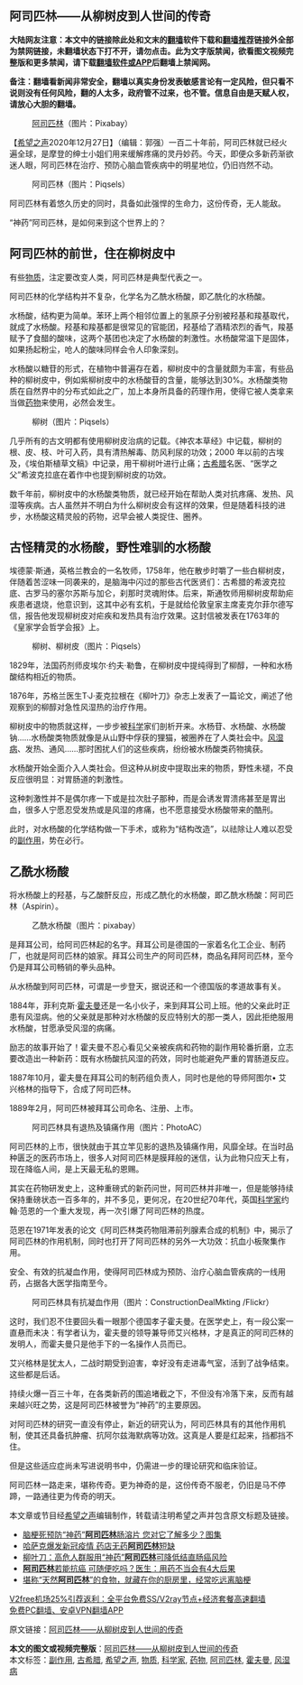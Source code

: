  <h2>阿司匹林——从柳树皮到人世间的传奇</h2> <p class="notice"><b>大陆网友注意：本文中的链接除此处和文末的<a href="https://github.com/bannedbook/fanqiang" >翻墙</a>软件下载和<a href="https://github.com/killgcd/justmysocks/blob/master/README.md">翻墙推荐</a>链接外全部为禁网链接，未翻墙状态下打不开，请勿点击。此为文字版禁闻，欲看图文视频完整版和更多禁闻，请下载<a href="https://github.com/bannedbook/fanqiang">翻墙软件或APP</a>后翻墙上禁闻网。</p><p>备注：翻墙看新闻非常安全，翻墙以真实身份发表敏感言论有一定风险，但只看不说则没有任何风险，翻的人太多，政府管不过来，也不管。信息自由是天赋人权，请放心大胆的翻墙。</b></p>  <div class="entry"> <figure><figcaption><a href="https://www.bannedbook.org/bnews/tag/%E9%98%BF%E5%8F%B8%E5%8C%B9%E6%9E%97/" class="st_tag internal_tag" rel="tag" title="标签 阿司匹林 下的日志">阿司匹林</a>（图片：Pixabay）</figcaption></figure> <p>【<span class='wp_keywordlink_affiliate'><a href="https://www.soundofhope.org" title="希望之声" target="_blank">希望之声</a></span>2020年12月27日】（编辑：郭强）一百二十年前，阿司匹林就已经火遍全球，是摩登的绅士小姐们用来缓解疼痛的灵丹妙药。今天，即便众多新药渐欲迷人眼，阿司匹林在治疗、预防心脑血管疾病中的明星地位，仍旧岿然不动。</p> <figure><figcaption>阿司匹林（图片：Piqsels）</figcaption></figure> <p>阿司匹林有着悠久历史的同时，具备如此强悍的生命力，这份传奇，无人能敌。</p> <p>“神药”阿司匹林，是如何来到这个世界上的？</p> <h2>阿司匹林的前世，住在柳树皮中</h2> <p>有些<a href="https://www.bannedbook.org/bnews/tag/%E7%89%A9%E8%B4%A8/" class="st_tag internal_tag" rel="tag" title="标签 物质 下的日志">物质</a>，注定要改变人类，阿司匹林是典型代表之一。</p> <p>阿司匹林的化学结构并不复杂，化学名为乙酰水杨酸，即乙酰化的水杨酸。</p> <p>水杨酸，结构更为简单。苯环上两个相邻位置上的氢原子分别被羟基和羧基取代，就成了水杨酸。羟基和羧基都是很常见的官能团，羟基给了酒精浓烈的香气，羧基赋予了食醋的酸味，这两个基团也决定了水杨酸的刺激性。水杨酸常温下是固体，如果扬起粉尘，呛人的酸味同样会令人印象深刻。</p> <p>水杨酸以糖苷的形式，在植物中普遍存在着，柳树皮中的含量就颇为丰富，有些品种的柳树皮中，例如紫柳树皮中的水杨酸苷的含量，能够达到30%。水杨酸类物质在自然界中的分布式如此之广，加上本身所具备的药理作用，使得它被人类拿来当做<a href="https://www.bannedbook.org/bnews/tag/%e8%8d%af%e7%89%a9/" class="st_tag internal_tag" rel="tag" title="标签 药物 下的日志">药物</a>来使用，必然会发生。</p> <figure><figcaption>柳树（图片：Piqsels）</figcaption></figure> <p>几乎所有的古文明都有使用柳树皮治病的记载。《神农本草经》中记载，柳树的根、皮、枝、叶可入药，具有清热解毒、防风利尿的功效；2000 年以前的古埃及，《埃伯斯植草文稿》中记录，用干柳树叶进行止痛；<a href="https://www.bannedbook.org/bnews/tag/%E5%8F%A4%E5%B8%8C%E8%85%8A/" class="st_tag internal_tag" rel="tag" title="标签 古希腊 下的日志">古希腊</a>名医、“医学之父”希波克拉底在着作中也提到柳树皮的功效。</p>  <p>数千年前，柳树皮中的水杨酸类物质，就已经开始在帮助人类对抗疼痛、发热、风湿等疾病。古人虽然并不明白为什么柳树皮会有这样的效果，但是随着科技的进步，水杨酸这精灵般的药物，迟早会被人类捉住、圈养。</p> <h2>古怪精灵的水杨酸，野性难驯的水杨酸</h2> <p>埃德蒙·斯通，英格兰教会的一名牧师，1758年，他在散步时嚼了一些白柳树皮，伴随着苦涩味一同袭来的，是脑海中闪过的那些古代医贤们：古希腊的希波克拉底、古罗马的塞尔苏斯与加仑，刹那时灵魂附体。后来，斯通牧师用柳树皮帮助疟疾患者退烧，他意识到，这其中必有玄机，于是就给伦敦皇家主席麦克尔菲尔德写信，报告他发现柳树皮对疟疾和发热具有治疗效果。这封信被发表在1763年的《皇家学会哲学会报》上。</p> <figure><figcaption>柳树、柳树皮（图片：Piqsels）</figcaption></figure> <p>1829年，法国药剂师皮埃尔·约夫·勒鲁，在柳树皮中提纯得到了柳醇，一种和水杨酸结构相近的物质。</p> <p>1876年，苏格兰医生T·J·麦克拉根在《柳叶刀》杂志上发表了一篇论文，阐述了他观察到的柳醇对急性风湿热的治疗作用。</p> <p>柳树皮中的物质就这样，一步步被<span class='wp_keywordlink'><a href="https://www.bannedbook.org/forum11/topic309.html" title="禁片：“科学”的棍子" target="_blank">科学</a></span>家们剖析开来。水杨苷、水杨酸、水杨酸钠……水杨酸类物质就像是从山野中俘获的狸猫，被圈养在了人类社会中。<a href="https://www.bannedbook.org/bnews/tag/%E9%A3%8E%E6%B9%BF%E7%97%85/" class="st_tag internal_tag" rel="tag" title="标签 风湿病 下的日志">风湿病</a>、发热、通风……那时困扰人们的这些疾病，纷纷被水杨酸类药物擒获。</p> <p>水杨酸开始全面介入人类社会。但这种从树皮中提取出来的物质，野性未褪，不良反应很明显：对胃肠道的刺激性。</p> <p>这种刺激性并不是偶尔疼一下或是拉次肚子那种，而是会诱发胃溃疡甚至是胃出血，很多人宁愿忍受发热或是风湿的疼痛，也不愿意接受水杨酸带来的酷刑。</p> <p>此时，对水杨酸的化学结构做一下手术，或称为“结构改造”，以祛除让人难以忍受的<a href="https://www.bannedbook.org/bnews/tag/%E5%89%AF%E4%BD%9C%E7%94%A8/" class="st_tag internal_tag" rel="tag" title="标签 副作用 下的日志">副作用</a>，势在必行。</p>  <h2>乙酰水杨酸</h2> <p>将水杨酸上的羟基，与乙酸酐反应，形成乙酰化的水杨酸，即乙酰水杨酸：阿司匹林（Aspirin）。</p> <figure><figcaption>乙酰水杨酸（图片：pixabay）</figcaption></figure> <p>是拜耳公司，给阿司匹林起的名字。拜耳公司是德国的一家着名化工企业、制药厂，也就是阿司匹林的娘家。拜耳公司生产的阿司匹林，商品名拜阿司匹林，至今仍是拜耳公司畅销的拳头品种。</p> <p>从水杨酸到阿司匹林，可谓是一步登天，据说还和一个德国版的孝道故事有关。</p> <p>1884年，菲利克斯·<a href="https://www.bannedbook.org/bnews/tag/%E9%9C%8D%E5%A4%AB%E6%9B%BC/" class="st_tag internal_tag" rel="tag" title="标签 霍夫曼 下的日志">霍夫曼</a>还是一名小伙子，来到拜耳公司上班。他的父亲此时正患有风湿病。他的父亲就是那种对水杨酸的反应特别大的那一类人，因此拒绝服用水杨酸，甘愿承受风湿的病痛。</p> <p>励志的故事开始了！霍夫曼不忍心看见父亲被疾病和药物的副作用轮番折磨，立志要改造出一种新药：既有水杨酸抗风湿的药效，同时也能避免严重的胃肠道反应。</p> <p>1887年10月，霍夫曼在拜耳公司的制药组负责人，同时也是他的导师阿图尔• 艾兴格林的指导下，合成了阿司匹林。</p> <p>1889年2月，阿司匹林被拜耳公司命名、注册、上市。</p> <figure><figcaption>阿司匹林具有退热及镇痛作用（图片：PhotoAC）</figcaption></figure> <p>阿司匹林的上市，很快就由于其立竿见影的退热及镇痛作用，风靡全球。在当时品种匮乏的医药市场上，很多人对阿司匹林是膜拜般的迷信，认为此物只应天上有，现在降临人间，是上天最无私的恩赐。</p>  <p>其实在药物研发史上，这种重磅式的新药问世，阿司匹林并非唯一，但是能够持续保持重磅状态一百多年的，并不多见，更何况，在20世纪70年代，英国<a href="https://www.bannedbook.org/bnews/tag/%e7%a7%91%e5%ad%a6%e5%ae%b6/" class="st_tag internal_tag" rel="tag" title="标签 科学家 下的日志">科学家</a>约翰·范恩的一个重大发现，再一次引爆了阿司匹林的热度。</p> <p>范恩在1971年发表的论文《阿司匹林类药物阻滞前列腺素合成的机制》中，揭示了阿司匹林的作用机制，同时也打开了阿司匹林的另外一大功效：抗血小板聚集作用。</p> <p>安全、有效的抗凝血作用，使得阿司匹林成为预防、治疗心脑血管疾病的一线用药，占据各大医学指南至今。</p> <figure><figcaption>阿司匹林具有抗凝血作用（图片：ConstructionDealMkting /Flickr）</figcaption></figure> <p>这时，我们忍不住要回头看一眼那个德国孝子霍夫曼。在医学史上，有一段公案一直悬而未决：有学者认为，霍夫曼的领导兼导师艾兴格林，才是真正的阿司匹林的发明人，而霍夫曼只是他手下的一名操作人员而已。</p> <p>艾兴格林是犹太人，二战时期受到迫害，幸好没有走进毒气室，活到了战争结束。这些都是后话。</p> <p>持续火爆一百三十年，在各类新药的围追堵截之下，不但没有冷落下来，反而有越来越兴旺之势，这是阿司匹林被誉为“神药”的主要原因。</p> <p>对阿司匹林的研究一直没有停止，新近的研究认为，阿司匹林具有的其他作用机制，使其还具备抗肿瘤、抗阿尔兹海默病等功效。这真是人要是红起来，挡都挡不住。</p> <p>但是这些适应症尚未写进说明书中，仍需进一步的理论研究和临床验证。</p>  <p>阿司匹林一路走来，堪称传奇。更为神奇的是，这份传奇不服老，仍旧是马不停蹄，一路通往更为传奇的明天。</p> <p>本文章或节目经<a href="https://www.bannedbook.org/bnews/tag/%e5%b8%8c%e6%9c%9b%e4%b9%8b%e5%a3%b0/" class="st_tag internal_tag" rel="tag" title="标签 希望之声 下的日志">希望之声</a>编辑制作，转载请注明希望之声并包含原文标题及链接。</p> <ul class='op-related-articles' title='相关阅读'> <li><a href='https://www.bannedbook.org/bnews/health/20201117/1432194.html' target='_blank'>脑梗死预防“神药”<b>阿司匹林</b>肠溶片 您对它了解多少？图集</a></li> <li><a href='https://www.bannedbook.org/bnews/ssgc/20200710/1358756.html' target='_blank'>哈萨克爆发新冠疫情     药店无药<b>阿司匹林</b>短缺</a></li> <li><a href='https://www.bannedbook.org/bnews/baitai/20200706/1356410.html' target='_blank'>柳叶刀：高危人群服用“神药”<b>阿司匹林</b>可降低结直肠癌风险</a></li> <li><a href='https://www.bannedbook.org/bnews/health/20200616/1345546.html' target='_blank'><b>阿司匹林</b>若能抗癌 可随便吃吗？医生：用药不当会有4大后果</a></li> <li><a href='https://www.bannedbook.org/bnews/comments/20200427/1320077.html' target='_blank'>堪称“天然<b>阿司匹林</b>”的食物，就藏在你的厨房里，经常吃远离脑梗</a></li> </ul> <p class="texttj"> <a href="https://github.com/bannedbook/fanqiang/wiki/V2ray%E6%9C%BA%E5%9C%BA" target="_blank">V2free机场25%引荐返利：全平台免费SS/V2ray节点+经济套餐高速翻墙</a><br/> <a href="https://github.com/bannedbook/fanqiang/wiki/%E7%A6%81%E9%97%BB%E7%BD%91%E5%AE%89%E5%8D%93%E7%BF%BB%E5%A2%99%E6%96%B0%E9%97%BBAPP" target="_blank">免费PC翻墙、安卓VPN翻墙APP</a></p><p>原文链接：<a class="src_link"  href="https://www.soundofhope.org/post/440911" target="_blank">阿司匹林——从柳树皮到人世间的传奇</a></p><a name='sharetosocial'></a>       <div><b>本文的图文或视频完整版</b>：<a href='https://www.bannedbook.org/bnews/comments/20201227/1455963.html'>阿司匹林——从柳树皮到人世间的传奇</a></div>  </div><!--END ENTRY--> <div class="postfooter"> <div>本文标签：<a href="https://www.bannedbook.org/bnews/tag/%E5%89%AF%E4%BD%9C%E7%94%A8/" rel="tag">副作用</a>, <a href="https://www.bannedbook.org/bnews/tag/%E5%8F%A4%E5%B8%8C%E8%85%8A/" rel="tag">古希腊</a>, <a href="https://www.bannedbook.org/bnews/tag/%e5%b8%8c%e6%9c%9b%e4%b9%8b%e5%a3%b0/" rel="tag">希望之声</a>, <a href="https://www.bannedbook.org/bnews/tag/%E7%89%A9%E8%B4%A8/" rel="tag">物质</a>, <a href="https://www.bannedbook.org/bnews/tag/%e7%a7%91%e5%ad%a6%e5%ae%b6/" rel="tag">科学家</a>, <a href="https://www.bannedbook.org/bnews/tag/%e8%8d%af%e7%89%a9/" rel="tag">药物</a>, <a href="https://www.bannedbook.org/bnews/tag/%E9%98%BF%E5%8F%B8%E5%8C%B9%E6%9E%97/" rel="tag">阿司匹林</a>, <a href="https://www.bannedbook.org/bnews/tag/%E9%9C%8D%E5%A4%AB%E6%9B%BC/" rel="tag">霍夫曼</a>, <a href="https://www.bannedbook.org/bnews/tag/%E9%A3%8E%E6%B9%BF%E7%97%85/" rel="tag">风湿病</a></div>  </div><!--END POSTFOOTER--> 